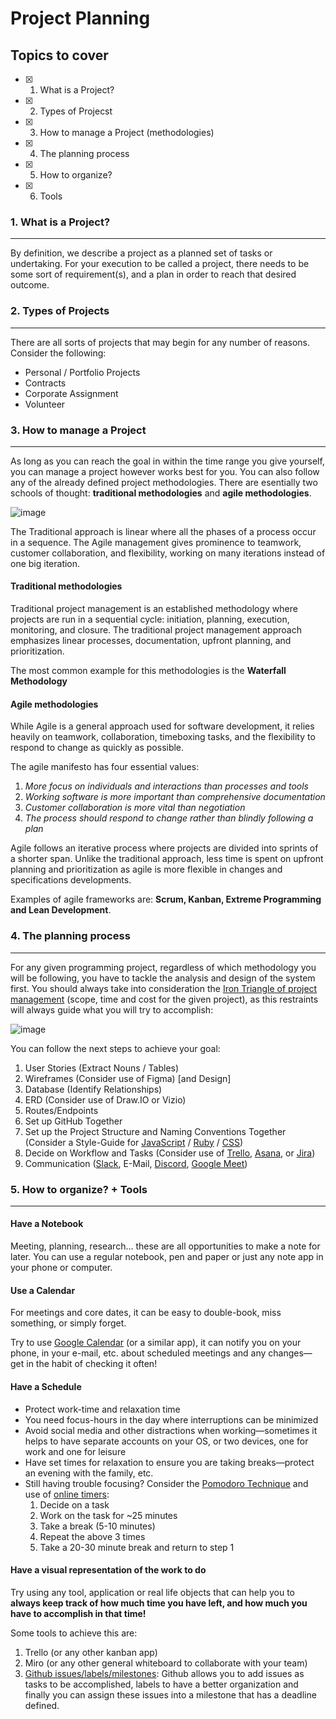 # Project Planning

## Topics to cover 

* [X] 1. What is a Project?
* [X] 2. Types of Projecst
* [X] 3. How to manage a Project (methodologies)
* [X] 4. The planning process
* [X] 5. How to organize?
* [X] 6. Tools

### 1. What is a Project?
---

By definition, we describe a project as a planned set of tasks or undertaking. For your execution to be called a project, there needs to be some sort of requirement(s), and a plan in order to reach that desired outcome.

### 2. Types of Projects
---

There are all sorts of projects that may begin for any number of reasons. Consider the following:

* Personal / Portfolio Projects
* Contracts
* Corporate Assignment
* Volunteer

### 3. How to manage a Project
---

As long as you can reach the goal in within the time range you give yourself, you can manage a project however works best for you. You can also follow any of the already defined project methodologies. There are esentially two schools of thought: **traditional methodologies** and **agile methodologies**.

![image](https://user-images.githubusercontent.com/13715191/207442647-b3fd7f32-beb9-46ed-a776-787feb56a92c.png)

The Traditional approach is linear where all the phases of a process occur in a sequence. The Agile management gives prominence to teamwork, customer collaboration, and flexibility, working on many iterations instead of one big iteration.

#### Traditional methodologies

Traditional project management is an established methodology where projects are run in a sequential cycle: initiation, planning, execution, monitoring, and closure. The traditional project management approach emphasizes linear processes, documentation, upfront planning, and prioritization.

The most common example for this methodologies is the **Waterfall Methodology**

#### Agile methodologies

While Agile is a general approach used for software development, it relies heavily on teamwork, collaboration, timeboxing tasks, and the flexibility to respond to change as quickly as possible.

The agile manifesto has four essential values:

1. _More focus on individuals and interactions than processes and tools_
2. _Working software is more important than comprehensive documentation_
3. _Customer collaboration is more vital than negotiation_
4. _The process should respond to change rather than blindly following a plan_

Agile follows an iterative process where projects are divided into sprints of a shorter span. Unlike the traditional approach, less time is spent on upfront planning and prioritization as agile is more flexible in changes and specifications developments.

Examples of agile frameworks are: **Scrum, Kanban, Extreme Programming and Lean Development**.

### 4. The planning process
---

For any given programming project, regardless of which methodology you will be following, you have to tackle the analysis and design of the system first. You should always take into consideration the [Iron Triangle of project management](https://en.wikipedia.org/wiki/Project_management_triangle) (scope, time and cost for the given project), as this restraints will always guide what you will try to accomplish:

![image](https://user-images.githubusercontent.com/13715191/207442837-7c74138d-e9c4-4e22-bb20-cb291f721755.png)

You can follow the next steps to achieve your goal: 

1. User Stories (Extract Nouns / Tables)
2. Wireframes (Consider use of Figma) [and Design]
3. Database (Identify Relationships)
4. ERD (Consider use of Draw.IO or Vizio)
5. Routes/Endpoints
6. Set up GitHub Together
7. Set up the Project Structure and Naming Conventions Together (Consider a Style-Guide for [JavaScript](https://airbnb.io/javascript/) / [Ruby](https://rubystyle.guide/) / [CSS](http://smacss.com/))
8. Decide on Workflow and Tasks (Consider use of [Trello](https://trello.com/), [Asana](https://asana.com/), or [Jira](https://www.atlassian.com/software/jira))
9. Communication ([Slack](https://slack.com/), E-Mail, [Discord](https://discord.com/), [Google Meet](https://meet.google.com))

### 5. How to organize? + Tools
---

#### Have a Notebook

  Meeting, planning, research... these are all opportunities to make a note for later. You can use a regular notebook, pen and paper or just any note app in your phone or computer.

#### Use a Calendar
For meetings and core dates, it can be easy to double-book, miss something, or simply forget.

Try to use [Google Calendar](https://calendar.google.com/) (or a similar app), it can notify you on your phone, in your e-mail, etc. about scheduled meetings and any changes—get in the habit of checking it often!

#### Have a Schedule

  * Protect work-time and relaxation time
  * You need focus-hours in the day where interruptions can be minimized
  * Avoid social media and other distractions when working—sometimes it helps to have separate accounts on your OS, or two devices, one for work and one for leisure
  * Have set times for relaxation to ensure you are taking breaks—protect an evening with the family, etc.
  * Still having trouble focusing? Consider the [Pomodoro Technique](https://en.wikipedia.org/wiki/Pomodoro_Technique) and use of [online timers](https://pomofocus.io/):
    1. Decide on a task
    2. Work on the task for ~25 minutes
    3. Take a break (5-10 minutes)
    4. Repeat the above 3 times
    5. Take a 20-30 minute break and return to step 1

#### Have a visual representation of the work to do

Try using any tool, application or real life objects that can help you to **always keep track of how much time you have left, and how much you have to accomplish in that time!**

Some tools to achieve this are:
1. Trello (or any other kanban app)
2. Miro (or any other general whiteboard to collaborate with your team)
3. [Github issues/labels/milestones](https://docs.github.com/en/issues/using-labels-and-milestones-to-track-work/about-milestones): Github allows you to add issues as tasks to be accomplished, labels to have a better organization and finally you can assign these issues into a milestone that has a deadline defined. 
